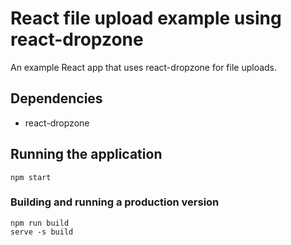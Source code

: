 # React file upload example using react-dropzone

An example React app that uses react-dropzone for file uploads.

## Dependencies

- react-dropzone

## Running the application

```
npm start
```

### Building and running a production version

```
npm run build
serve -s build
```
